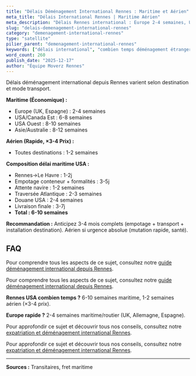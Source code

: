 ```yaml
---
title: "Délais Déménagement International Rennes : Maritime et Aérien"
meta_title: "Délais International Rennes | Maritime Aérien"
meta_description: "Délais Rennes international : Europe 2-4 semaines, USA/Canada 6-10 semaines maritime, Asie 8-12 semaines. Aérien 1-2 semaines (×3-4 prix)."
slug: "delais-demenagement-international-rennes"
category: "demenagement-international-rennes"
type: "satellite"
pilier_parent: "demenagement-international-rennes"
keywords: ["délais international", "combien temps déménagement étranger"]
word_count: 260
publish_date: "2025-12-17"
author: "Équipe Moverz Rennes"
---
```


Délais déménagement international depuis Rennes varient selon destination et mode transport.

**Maritime (Économique) :**
- Europe (UK, Espagne) : 2-4 semaines
- USA/Canada Est : 6-8 semaines
- USA Ouest : 8-10 semaines
- Asie/Australie : 8-12 semaines

**Aérien (Rapide, ×3-4 Prix) :**
- Toutes destinations : 1-2 semaines

**Composition délai maritime USA :**
- Rennes→Le Havre : 1-2j
- Empotage conteneur + formalités : 3-5j
- Attente navire : 1-2 semaines
- Traversée Atlantique : 2-3 semaines
- Douane USA : 2-4 semaines
- Livraison finale : 3-7j
- **Total : 6-10 semaines**

**Recommandation :** Anticipez 3-4 mois complets (empotage + transport + installation destination). Aérien si urgence absolue (mutation rapide, santé).

## FAQ

Pour comprendre tous les aspects de ce sujet, consultez notre [guide déménagement international depuis Rennes](/blog/demenagement-rennes/demenagement-international-rennes).

Pour comprendre tous les aspects de ce sujet, consultez notre [guide déménagement international depuis Rennes](/blog/demenagement-rennes/demenagement-international-rennes).

**Rennes USA combien temps ?**
6-10 semaines maritime, 1-2 semaines aérien (×3-4 prix).

**Europe rapide ?**
2-4 semaines maritime/routier (UK, Allemagne, Espagne).

Pour approfondir ce sujet et découvrir tous nos conseils, consultez notre [expatriation et déménagement international Rennes](/blog/demenagement-rennes/demenagement-international-rennes).

Pour approfondir ce sujet et découvrir tous nos conseils, consultez notre [expatriation et déménagement international Rennes](/blog/demenagement-rennes/demenagement-international-rennes).

---
**Sources :** Transitaires, fret maritime

